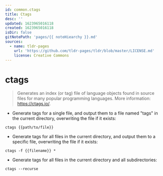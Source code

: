 ```yaml
---
id: common.ctags
title: Ctags
desc: ''
updated: 1623965016118
created: 1623965016118
isDir: false
gitNotePath: 'pages/{{ noteHiearchy }}.md'
sources:
  - name: tldr-pages
    url: 'https://github.com/tldr-pages/tldr/blob/master/LICENSE.md'
    license: Creative Commons
---
```

# ctags

> Generates an index (or tag) file of language objects found in source files for many popular programming languages.
> More information: <https://ctags.io/>.

- Generate tags for a single file, and output them to a file named "tags" in the current directory, overwriting the file if it exists:

`ctags {{path/to/file}}`

- Generate tags for all files in the current directory, and output them to a specific file, overwriting the file if it exists:

`ctags -f {{filename}} *`

- Generate tags for all files in the current directory and all subdirectories:

`ctags --recurse`

